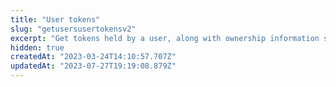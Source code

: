 ```yaml
---
title: "User tokens"
slug: "getusersusertokensv2"
excerpt: "Get tokens held by a user, along with ownership information such as associated orders and date acquired."
hidden: true
createdAt: "2023-03-24T14:10:57.707Z"
updatedAt: "2023-07-27T19:19:08.879Z"
---
```

